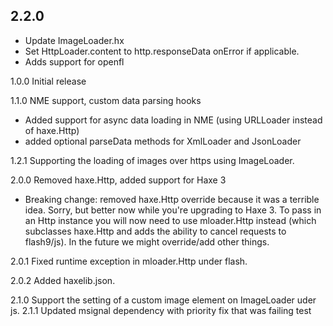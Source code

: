 ## 2.2.0

- Update ImageLoader.hx
- Set HttpLoader.content to http.responseData onError if applicable.
- Adds support for openfl

1.0.0 Initial release

1.1.0 NME support, custom data parsing hooks
* Added support for async data loading in NME (using URLLoader instead of 
  haxe.Http)
* added optional parseData methods for XmlLoader and JsonLoader

1.2.1 Supporting the loading of images over https using ImageLoader.

2.0.0 Removed haxe.Http, added support for Haxe 3
* Breaking change: removed haxe.Http override because it was a terrible idea. 
  Sorry, but better now while you're upgrading to Haxe 3. To pass in an Http 
  instance you will now need to use mloader.Http instead (which subclasses 
  haxe.Http and adds the ability to cancel requests to flash9/js). In the 
  future we might override/add other things.

2.0.1 Fixed runtime exception in mloader.Http under flash.

2.0.2 Added haxelib.json.

2.1.0 Support the setting of a custom image element on ImageLoader uder js.
2.1.1 Updated msignal dependency with priority fix that was failing test
